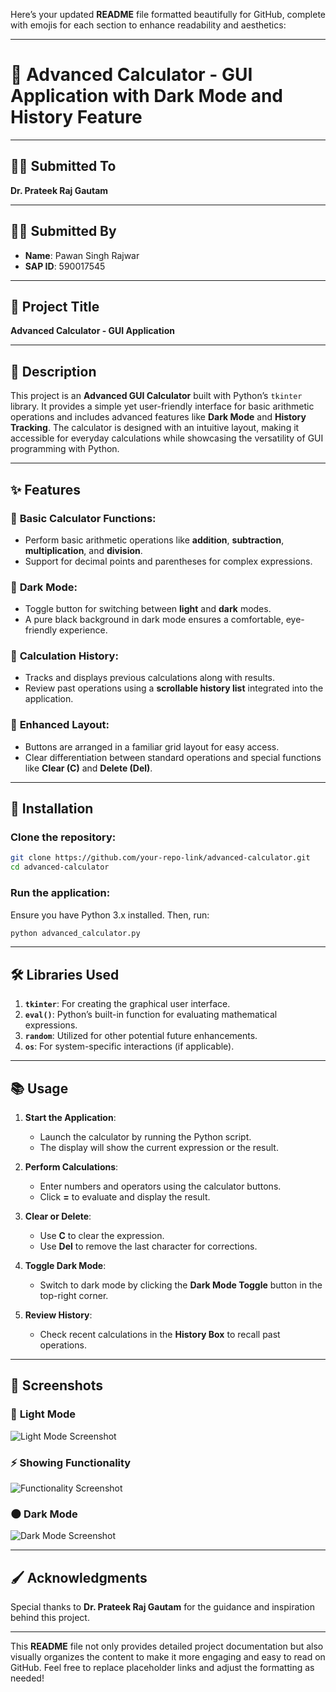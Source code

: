 Here’s your updated **README** file formatted beautifully for GitHub, complete with emojis for each section to enhance readability and aesthetics:

---

# **📱 Advanced Calculator - GUI Application with Dark Mode and History Feature**

---

## **👨‍🏫 Submitted To**  
**Dr. Prateek Raj Gautam**

---

## **👨‍🎓 Submitted By**  
- **Name**: Pawan Singh Rajwar  
- **SAP ID**: 590017545  

---

## **📄 Project Title**  
**Advanced Calculator - GUI Application**

---

## **📖 Description**  
This project is an **Advanced GUI Calculator** built with Python’s `tkinter` library. It provides a simple yet user-friendly interface for basic arithmetic operations and includes advanced features like **Dark Mode** and **History Tracking**. The calculator is designed with an intuitive layout, making it accessible for everyday calculations while showcasing the versatility of GUI programming with Python.

---

## **✨ Features**
### 🧮 **Basic Calculator Functions**:
- Perform basic arithmetic operations like **addition**, **subtraction**, **multiplication**, and **division**.
- Support for decimal points and parentheses for complex expressions.

### 🌙 **Dark Mode**:
- Toggle button for switching between **light** and **dark** modes.
- A pure black background in dark mode ensures a comfortable, eye-friendly experience.

### 📜 **Calculation History**:
- Tracks and displays previous calculations along with results.
- Review past operations using a **scrollable history list** integrated into the application.

### 🎨 **Enhanced Layout**:
- Buttons are arranged in a familiar grid layout for easy access.
- Clear differentiation between standard operations and special functions like **Clear (C)** and **Delete (Del)**.

---

## **🔧 Installation**
### Clone the repository:
```bash
git clone https://github.com/your-repo-link/advanced-calculator.git
cd advanced-calculator
```
### Run the application:
Ensure you have Python 3.x installed. Then, run:
```bash
python advanced_calculator.py
```

---

## **🛠️ Libraries Used**
1. **`tkinter`**: For creating the graphical user interface.
2. **`eval()`**: Python’s built-in function for evaluating mathematical expressions.
3. **`random`**: Utilized for other potential future enhancements.
4. **`os`**: For system-specific interactions (if applicable).

---

## **📚 Usage**
1. **Start the Application**:
   - Launch the calculator by running the Python script.
   - The display will show the current expression or the result.

2. **Perform Calculations**:
   - Enter numbers and operators using the calculator buttons.
   - Click **=** to evaluate and display the result.

3. **Clear or Delete**:
   - Use **C** to clear the expression.
   - Use **Del** to remove the last character for corrections.

4. **Toggle Dark Mode**:
   - Switch to dark mode by clicking the **Dark Mode Toggle** button in the top-right corner.

5. **Review History**:
   - Check recent calculations in the **History Box** to recall past operations.

---

## **📸 Screenshots**
### 🌟 **Light Mode**
![Light Mode Screenshot](<Screenshot 2024-11-25 122511-1.png>)

### ⚡ **Showing Functionality**
![Functionality Screenshot](<Screenshot 2024-11-25 122523-1.png>)

### 🌑 **Dark Mode**
![Dark Mode Screenshot](<Screenshot 2024-11-25 122537-1.png>)

---

## **🖌️ Acknowledgments**
Special thanks to **Dr. Prateek Raj Gautam** for the guidance and inspiration behind this project.  

---

This **README** file not only provides detailed project documentation but also visually organizes the content to make it more engaging and easy to read on GitHub. Feel free to replace placeholder links and adjust the formatting as needed!